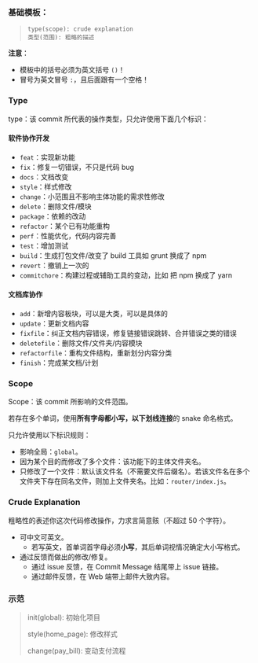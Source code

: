 ### 基础模板：

> ```
> type(scope): crude explanation
> 类型(范围): 粗略的描述
> ```

**注意**：

- 模板中的括号必须为英文括号 `()`！
- 冒号为英文冒号 `:`，且后面跟有一个空格！

### Type

type：该 commit 所代表的操作类型，只允许使用下面几个标识：

#### 软件协作开发

- `feat`：实现新功能
- `fix`：修复一切错误，不只是代码 bug
- `docs`：文档改变
- `style`：样式修改
- `change`：小范围且不影响主体功能的需求性修改
- `delete`：删除文件/模块
- `package`：依赖的改动
- `refactor`：某个已有功能重构
- `perf`：性能优化，代码内容完善
- `test`：增加测试
- `build`：生成打包文件/改变了 build 工具如 grunt 换成了 npm
- `revert`：撤销上一次的
- `commitchore`：构建过程或辅助工具的变动，比如 把 npm 换成了 yarn

#### 文档库协作

- `add`：新增内容板块，可以是大类，可以是具体的
- `update`：更新文档内容
- `fixfile`：纠正文档内容错误，修复链接错误跳转、合并错误之类的错误
- `deletefile`：删除文件/文件夹/内容模块
- `refactorfile`：重构文件结构，重新划分内容分类
- `finish`：完成某文档/计划

### Scope

Scope：该 commit 所影响的文件范围。

若存在多个单词，使用**所有字母都小写，以下划线连接**的 snake 命名格式。

只允许使用以下标识规则：

- 影响全局：`global`。
- 因为某个目的而修改了多个文件：该功能下的主体文件夹名。
- 只修改了一个文件：默认该文件名（不需要文件后缀名）。若该文件名在多个文件夹下存在同名文件，则加上文件夹名。比如：`router/index.js`。

### Crude Explanation

粗略性的表述你这次代码修改操作，力求言简意赅（不超过 50 个字符）。

- 可中文可英文。
  - 若写英文，首单词首字母必须**小写**，其后单词视情况确定大小写格式。
- 通过反馈而做出的修改/修复。
  - 通过 issue 反馈，在 Commit Message 结尾带上 issue 链接。
  - 通过邮件反馈，在 Web 端带上邮件大致内容。

### 示范

> init(global): 初始化项目 
>
> style(home_page): 修改样式 
>
> change(pay_bill): 变动支付流程

